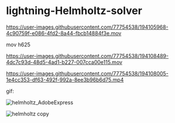 # lightning-Helmholtz-solver
 


https://user-images.githubusercontent.com/77754538/194105968-4c90759f-e086-4fd2-8a44-fbcb14884f3e.mov

mov h625


https://user-images.githubusercontent.com/77754538/194108489-4dc7c93d-48d5-4ad1-b227-007cca00e115.mov




https://user-images.githubusercontent.com/77754538/194108005-1e4cc353-df63-492f-992a-8ee3b96b6d75.mp4



gif:

![helmholtz_AdobeExpress](https://user-images.githubusercontent.com/77754538/194107187-974f32a8-5ac7-4fd6-8ff7-719e175df617.gif)

![helmholtz copy](https://user-images.githubusercontent.com/77754538/194107901-dbcb7a8c-e48b-4e10-b587-d7b045d80be8.gif)
